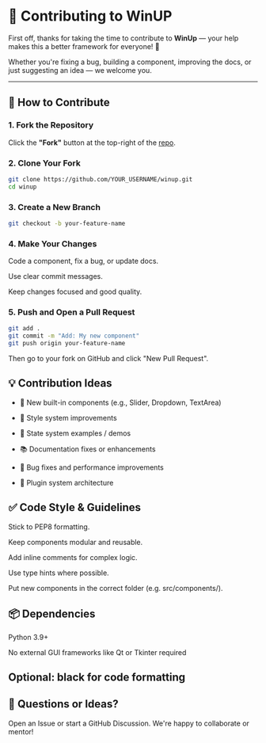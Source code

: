 # 🤝 Contributing to WinUP

First off, thanks for taking the time to contribute to **WinUp** — your help makes this a better framework for everyone! 🚀

Whether you're fixing a bug, building a component, improving the docs, or just suggesting an idea — we welcome you.

---

## 🧰 How to Contribute

### 1. Fork the Repository
Click the **"Fork"** button at the top-right of the [repo](https://github.com/mebaadwaheed/winup).

### 2. Clone Your Fork

```bash
git clone https://github.com/YOUR_USERNAME/winup.git
cd winup
```

### 3. Create a New Branch

```bash
git checkout -b your-feature-name
```

### 4. Make Your Changes
Code a component, fix a bug, or update docs.

Use clear commit messages.

Keep changes focused and good quality.

### 5. Push and Open a Pull Request

```bash
git add .
git commit -m "Add: My new component"
git push origin your-feature-name
```
Then go to your fork on GitHub and click "New Pull Request".

## 💡 Contribution Ideas
- 🧱 New built-in components (e.g., Slider, Dropdown, TextArea)

- 🎨 Style system improvements

- 🧠 State system examples / demos

- 📚 Documentation fixes or enhancements

- 🐞 Bug fixes and performance improvements

- 🔌 Plugin system architecture

## ✅ Code Style & Guidelines
Stick to PEP8 formatting.

Keep components modular and reusable.

Add inline comments for complex logic.

Use type hints where possible.

Put new components in the correct folder (e.g. src/components/).

## 📦 Dependencies
Python 3.9+

No external GUI frameworks like Qt or Tkinter required

## Optional: black for code formatting

## 💬 Questions or Ideas?
Open an Issue or start a GitHub Discussion. We're happy to collaborate or mentor!

